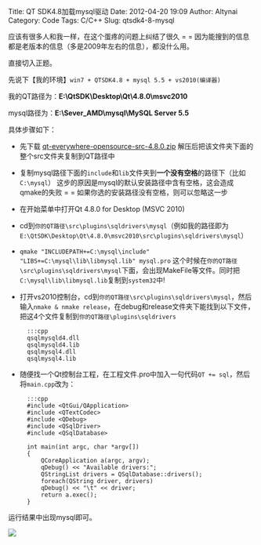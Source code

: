 Title: QT SDK4.8加载mysql驱动
Date: 2012-04-20 19:09
Author: Altynai
Category: Code
Tags: C/C++
Slug: qtsdk4-8-mysql

应该有很多人和我一样，在这个蛋疼的问题上纠结了很久 = =
因为能搜到的信息都是老版本的信息（多是2009年左右的信息），都没什么用。

直接切入正题。

先说下【我的环境】`win7 + QTSDK4.8 + mysql 5.5 + vs2010(编译器)`

我的QT路径为：**E:\\QtSDK\\Desktop\\Qt\\4.8.0\\msvc2010**

mysql路径为：**E:\\Sever\_AMD\\mysql\\MySQL Server 5.5**

具体步骤如下：

- 先下载 [qt-everywhere-opensource-src-4.8.0.zip][] 解压后把该文件夹下面的整个src文件夹复制到QT路径中

- 复制mysql路径下面的`include`和`lib`文件夹到**一个没有空格**的路径下（比如`C:\mysql`）
这步的原因是mysql的默认安装路径中含有空格，这会造成qmake的失败 = =
如果你选的安装路径没有空格，则可以忽略这一步

- 在开始菜单中打开Qt 4.8.0 for Desktop (MSVC 2010)

- cd到`你的QT路径\src\plugins\sqldrivers\mysql`（例如我的路径即为`E:\QtSDK\Desktop\Qt\4.8.0\msvc2010\src\plugins\sqldrivers\mysql`）

- `qmake "INCLUDEPATH+=C:\mysql\include" "LIBS+=C:\mysql\lib\libmysql.lib" mysql.pro`
这个时候在`你的QT路径\src\plugins\sqldrivers\mysql`下面，会出现MakeFile等文件。同时把`C:\mysql\lib\libmysql.lib`复制到`system32`中!

- 打开vs2010控制台，cd到`你的QT路径\src\plugins\sqldrivers\mysql`，然后输入`nmake & nmake release`，在debug和release文件夹下能找到以下文件，把这4个文件复制到`你的QT路径\plugins\sqldrivers`

        :::cpp
        qsqlmysqld4.dll
        qsqlmysqld4.lib
        qsqlmysql4.dll
        qsqlmysql4.lib

- 随便找一个Qt控制台工程，在工程文件.pro中加入一句代码`QT += sql`，然后将`main.cpp`改为：

        :::cpp
        #include <QtGui/QApplication>
        #include <QTextCodec>
        #include <QDebug>
        #include <QSqlDriver>
        #include <QSqlDatabase>

        int main(int argc, char *argv[])
        {
            QCoreApplication a(argc, argv);
            qDebug() << "Available drivers:";
            QStringList drivers = QSqlDatabase::drivers();
            foreach(QString driver, drivers)
            qDebug() << "\t" << driver;
            return a.exec();
        }

运行结果中出现mysql即可。

![][3]

  [qt-everywhere-opensource-src-4.8.0.zip]: http://download.qt.nokia.com/qt/source/qt-everywhere-opensource-src-4.8.0.zip
  [1]: http://altynai-blog-images.qiniudn.com/2012/04/qtsdk4-8-mysql-1.jpg
  [2]: http://altynai-blog-images.qiniudn.com/2012/04/qtsdk4-8-mysql-2.jpg
  [3]: http://altynai-blog-images.qiniudn.com/2012/04/qtsdk4-8-mysql-3.jpg
